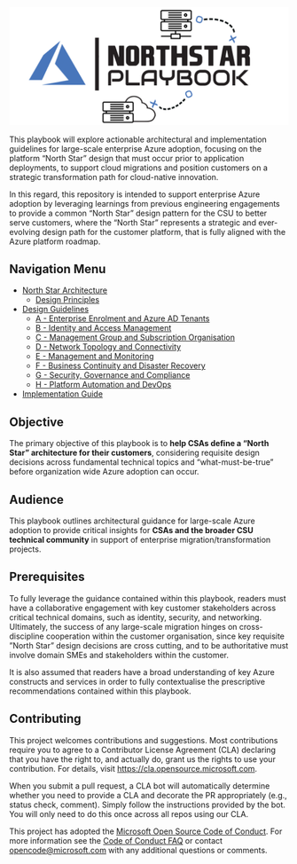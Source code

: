 [![North Star Playbook](./docs/media/icon.png "North Star Playbook")](#)

This playbook will explore actionable architectural and implementation guidelines for large-scale enterprise Azure adoption, focusing on the platform “North Star” design that must occur prior to application deployments, to support cloud migrations and position customers on a strategic transformation path for cloud-native innovation.

In this regard, this repository is intended to support enterprise Azure adoption by leveraging learnings from previous engineering engagements to provide a common “North Star” design pattern for the CSU to better serve customers, where the “North Star” represents a strategic and ever-evolving design path for the customer platform, that is fully aligned with the Azure platform roadmap.

## Navigation Menu
* [North Star Architecture](./docs/NorthStar-Architecture.md)
    -	[Design Principles](./docs/Design-Principles.md)
* [Design Guidelines](./docs/Design-Guidelines.md)
    -	[A - Enterprise Enrolment and Azure AD Tenants](./docs/A-Enterprise-Enrolment-and-Azure-AD-Tenants.md)
    -	[B - Identity and Access Management](./docs/B-Identity-and-Access-Management.md)
    -	[C - Management Group and Subscription Organisation](./docs/C-Management-Group-and-Subscription-Organisation.md)
    -	[D - Network Topology and Connectivity](./docs/D-Network-Topology-and-Connectivity.md)
    -	[E - Management and Monitoring](./docs/E-Management-and-Monitoring.md)
    -	[F - Business Continuity and Disaster Recovery](./docs/F-Business-Continuity-and-Disaster-Recovery.md)
    -	[G - Security, Governance and Compliance](./docs/G-Security-Governance-and-Compliance.md)
    -	[H - Platform Automation and DevOps](./docs/H-Platform-Automation-and-DevOps.md)
* [Implementation Guide](./docs/Implementation-Guide.md)

## Objective

The primary objective of this playbook is to **help CSAs define a “North Star” architecture for their customers**, considering requisite design decisions across fundamental technical topics and “what-must-be-true” before organization wide Azure adoption can occur.

## Audience

This playbook outlines architectural guidance for large-scale Azure adoption to provide critical insights for **CSAs and the broader CSU technical community** in support of enterprise migration/transformation projects.

## Prerequisites

To fully leverage the guidance contained within this playbook, readers must have a collaborative engagement with key customer stakeholders across critical technical domains, such as identity, security, and networking. Ultimately, the success of any large-scale migration hinges on cross-discipline cooperation within the customer organisation, since key requisite ”North Star” design decisions are cross cutting, and to be authoritative must involve domain SMEs and stakeholders within the customer.

It is also assumed that readers have a broad understanding of key Azure constructs and services in order to fully contextualise the prescriptive recommendations contained within this playbook.

## Contributing

This project welcomes contributions and suggestions.  Most contributions require you to agree to a
Contributor License Agreement (CLA) declaring that you have the right to, and actually do, grant us
the rights to use your contribution. For details, visit https://cla.opensource.microsoft.com.

When you submit a pull request, a CLA bot will automatically determine whether you need to provide
a CLA and decorate the PR appropriately (e.g., status check, comment). Simply follow the instructions
provided by the bot. You will only need to do this once across all repos using our CLA.

This project has adopted the [Microsoft Open Source Code of Conduct](https://opensource.microsoft.com/codeofconduct/).
For more information see the [Code of Conduct FAQ](https://opensource.microsoft.com/codeofconduct/faq/) or
contact [opencode@microsoft.com](mailto:opencode@microsoft.com) with any additional questions or comments.
